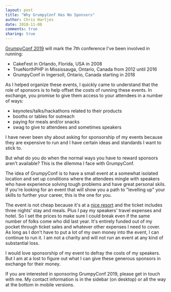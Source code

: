 ```yaml
---
layout: post
title: "Why GrumpyConf Has No Sponsors"
author: Chris Hartjes
date: 2018-11-08
comments: true
sharing: true
---
```


[GrumpyConf 2019](https://grumpy-learning.com/grumpyconf2019.php) will mark
the 7th conference I've been involved in running:

* CakeFest in Orlando, Florida, USA in 2008
* TrueNorthPHP in Mississauga, Ontario, Canada from 2012 until 2016
* GrumpyConf in Ingersoll, Ontario, Canada starting in 2018 

As I helped organize these events, I quickly came to understand that the role
of sponsors is to help offset the costs of running these events. In exchange,
you promise to give them access to your attendees in a number of ways:

* keynotes/talks/hackathons related to their products
* booths or tables for outreach
* paying for meals and/or snacks 
* swag to give to attendees and sometimes speakers

I have never been shy about asking for sponsorship of my events because 
they are expensive to run and I have certain ideas and standards I want
to stick to.

But what do you do when the normal ways you have to reward sponsors aren't
available? This is the dilemma I face with GrumpyConf.

The idea of GrumpyConf is to have a small event at a somewhat isolated
location and set up conditions where the attendees mingle with speakers
who have experience solving tough problems and have great personal skils.
If you're looking for an event that will show you a path to "levelling up"
your skills to further your career, this is the one for you.

The event is not cheap because it's at a [nice resort](http://www.elmhurstinn.com/)
and the ticket includes three nights' stay and meals. Plus I pay my speakers'
travel expenses and hotel. So I set the prices to make sure I could break
even if the same number of folks come who did last year. It's entirely
funded out of my pocket through ticket sales and whatever other expenses I
need to cover. As long as I don't have to put a lot of my own money into
the event, I can continue to run it. I am not a charity and will not run
an event at any kind of substantial loss.

I would love sponsorship of my event to defray the costs of my speakers.
But I am at a lost to figure out what I can give these generous sponsors
in exchange for their money.

If you are interested in sponsoring GrumpyConf 2019, please get in touch
with me. My contact information is in the sidebar (on desktop) or all the
way at the bottom in mobile versions.
